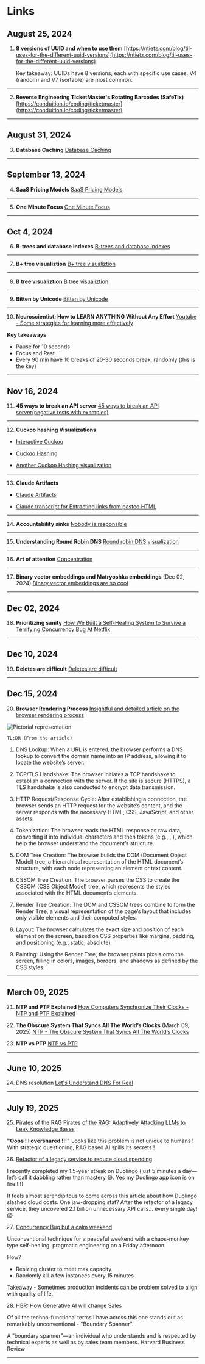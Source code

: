 # Links

## August 25, 2024

1. **8 versions of UUID and when to use them** 
   [https://ntietz.com/blog/til-uses-for-the-different-uuid-versions](https://ntietz.com/blog/til-uses-for-the-different-uuid-versions)

   Key takeaway: UUIDs have 8 versions, each with specific use cases. V4 (random) and V7 (sortable) are most common.

---

2. **Reverse Engineering TicketMaster's Rotating Barcodes (SafeTix)** 
   [https://conduition.io/coding/ticketmaster](https://conduition.io/coding/ticketmaster)

---

## August 31, 2024

3. **Database Caching** 
   [Database Caching](https://www.prisma.io/dataguide/managing-databases/introduction-database-caching)

---

## September 13, 2024

4. **SaaS Pricing Models** 
   [SaaS Pricing Models](https://www.cobloom.com/blog/saas-pricing-models#)

---

5. **One Minute Focus** 
   [One Minute Focus](https://oneminutefocus.com/)

---

## Oct 4, 2024

6. **B-trees and database indexes** 
   [B-trees and database indexes](https://planetscale.com/blog/btrees-and-database-indexes)

---

7. **B+ tree visualiztion** 
   [B+ tree visualiztion](https://bplustree.app/)

---

8. **B tree visualiztion** 
   [B tree visualiztion](https://btree.app/)

---

9. **Bitten by Unicode** 
   [Bitten by Unicode](https://pyatl.dev/2024/09/01/bitten-by-unicode/)

---

10. **Neuroscientist: How to LEARN ANYTHING Without Any Effort** 
    [Youtube - Some strategies for learning more effectively](https://www.youtube.com/watch?v=I2dm72OuK6M)

**Key takeaways**

- Pause for 10 seconds
- Focus and Rest
- Every 90 min have 10 breaks of 20-30 seconds break, randomly (this is the key)

---

## Nov 16, 2024

11. **45 ways to break an API server** 
    [45 ways to break an API server(negative tests with examples)](https://dev.to/zvone187/45-ways-to-break-an-api-server-negative-tests-with-examples-4ok3)

---

12. **Cuckoo hashing Visualizations** 

- [Interactive Cuckoo](https://itu.dk/people/maau/teaching/visualisation/cuckoo-hashing/interactive.html)

- [Cuckoo Hashing](https://itu.dk/people/maau/teaching/visualisation/cuckoo-hashing/index.html)

- [Another Cuckoo Hashing visualization](https://www.lkozma.net/cuckoo_hashing_visualization/)

---

13. **Claude Artifacts** 

- [Claude Artifacts](https://simonwillison.net/2024/Oct/21/claude-artifacts)

- [Claude transcript for Extracting links from pasted HTML](https://gist.github.com/simonw/0a7d0ddeb0fdd63a844669475778ca06)

---

14. **Accountability sinks** 
    [Nobody is responsible](https://aworkinglibrary.com/writing/accountability-sinks)

---

15. **Understanding Round Robin DNS** 
    [Round robin DNS visualization](https://blog.hyperknot.com/p/understanding-round-robin-dns)

---

16. **Art of attention** 
    [Concentration](https://billwear.github.io/art-of-attention.html)

---

17. **Binary vector embeddings and Matryoshka embeddings** (Dec 02, 2024)
    [Binary vector embeddings are so cool](https://emschwartz.me/binary-vector-embeddings-are-so-cool)

---

## Dec 02, 2024

18. **Prioritizing sanity** 
    [How We Built a Self-Healing System to Survive a Terrifying Concurrency Bug At Netflix](https://pushtoprod.substack.com/p/netflix-terrifying-concurrency-bug)

---

## Dec 10, 2024

19. **Deletes are difficult** 
    [Deletes are difficult](https://notso.boringsql.com/posts/deletes-are-difficult/)

---

## Dec 15, 2024

20. **Browser Rendering Process** 
    [Insightful and detailed article on the browser rendering process](https://abhisaha.com/blog/exploring-browser-rendering-process/)

![Pictorial representation](https://raw.githubusercontent.com/vidyabhandary/Links/refs/heads/main/imgs/rendering.jpg)

    TL;DR (From the article)

1. DNS Lookup: When a URL is entered, the browser performs a DNS lookup to convert the domain name into an IP address, allowing it to locate the website’s server.

2. TCP/TLS Handshake: The browser initiates a TCP handshake to establish a connection with the server. If the site is secure (HTTPS), a TLS handshake is also conducted to encrypt data transmission.

3. HTTP Request/Response Cycle: After establishing a connection, the browser sends an HTTP request for the website’s content, and the server responds with the necessary HTML, CSS, JavaScript, and other assets.

4. Tokenization: The browser reads the HTML response as raw data, converting it into individual characters and then tokens (e.g., <html>, <body>), which help the browser understand the document’s structure.

5. DOM Tree Creation: The browser builds the DOM (Document Object Model) tree, a hierarchical representation of the HTML document’s structure, with each node representing an element or text content.

6. CSSOM Tree Creation: The browser parses the CSS to create the CSSOM (CSS Object Model) tree, which represents the styles associated with the HTML document’s elements.

7. Render Tree Creation: The DOM and CSSOM trees combine to form the Render Tree, a visual representation of the page’s layout that includes only visible elements and their computed styles.

8. Layout: The browser calculates the exact size and position of each element on the screen, based on CSS properties like margins, padding, and positioning (e.g., static, absolute).

9. Painting: Using the Render Tree, the browser paints pixels onto the screen, filling in colors, images, borders, and shadows as defined by the CSS styles.

---

## March 09, 2025

21. **NTP and PTP Explained** 
    [How Computers Synchronize Their Clocks - NTP and PTP Explained](https://www.youtube.com/watch?v=WX5E8x3pYqg)

22. **The Obscure System That Syncs All The World’s Clocks** (March 09, 2025)
    [NTP - The Obscure System That Syncs All The World’s Clocks](https://www.youtube.com/watch?v=CwZW0CO7F-g)

23. **NTP vs PTP** [NTP vs PTP](https://www.youtube.com/watch?v=lOUqOEkDT5I)

---

## June 10, 2025

24. DNS resolution 
[Let's Understand DNS For Real](https://www.danielfullstack.com/article/dns-does-not-have-to-be-hard)

---

## July 19, 2025

25. Pirates of the RAG 
[Pirates of the RAG: Adaptively Attacking LLMs to Leak Knowledge Bases](https://arxiv.org/abs/2412.18295)

**"Oops ! I overshared !!!"** Looks like this problem is not unique to humans ! With strategic questioning, RAG based AI spills its secrets !

26. [Refactor of a legacy service to reduce cloud spending](https://blog.duolingo.com/reducing-cloud-spending/) 

I recently completed my 1.5-year streak on Duolingo (just 5 minutes a day—let’s call it dabbling rather than mastery 😅. Yes my Duolingo app icon is on fire !!!)

It feels almost serendipitous to come across this article about how Duolingo slashed cloud costs. One jaw-dropping stat? After the refactor of a legacy service, they uncovered 2.1 billion unnecessary API calls… every single day! 😱

27. [Concurrency Bug but a calm weekend](https://pushtoprod.substack.com/p/netflix-terrifying-concurrency-bug) 

Unconventional technique for a peaceful weekend with a chaos-monkey type self-healing, pragmatic engineering on a Friday afternoon.

How?

- Resizing cluster to meet max capacity
- Randomly kill a few instances every 15 minutes 

Takeaway - Sometimes production incidents can be problem solved to align with quality of life.

28. [HBR: How Generative AI will change Sales](https://hbr.org/2023/03/how-generative-ai-will-change-sales) 

Of all the techno-functional terms I have across this one stands out as remarkably unconventional - "Boundary Spanner".

A “boundary spanner”—an individual who understands and is respected by technical experts as well as by sales team members.
Harvard Business Review

---